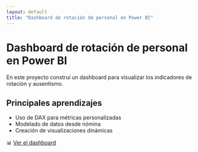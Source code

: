 ```yaml
---
layout: default
title: "Dashboard de rotación de personal en Power BI"
---
```


# Dashboard de rotación de personal en Power BI

En este proyecto construí un dashboard para visualizar los indicadores de rotación y ausentismo.

## Principales aprendizajes

- Uso de DAX para métricas personalizadas
- Modelado de datos desde nómina
- Creación de visualizaciones dinámicas

📊 [Ver el dashboard](https://ar.pinterest.com/isabellagarzi/fondos-random/)

